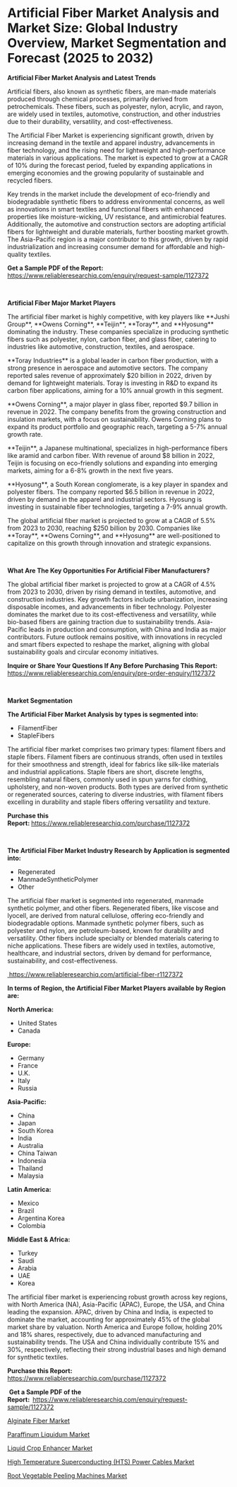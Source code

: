 <p><h1>Artificial Fiber Market Analysis and Market Size: Global Industry Overview, Market Segmentation and Forecast (2025 to 2032)</h1></p><p><strong>Artificial Fiber Market Analysis and Latest Trends</strong></p>
<p><p>Artificial fibers, also known as synthetic fibers, are man-made materials produced through chemical processes, primarily derived from petrochemicals. These fibers, such as polyester, nylon, acrylic, and rayon, are widely used in textiles, automotive, construction, and other industries due to their durability, versatility, and cost-effectiveness.</p><p>The Artificial Fiber Market is experiencing significant growth, driven by increasing demand in the textile and apparel industry, advancements in fiber technology, and the rising need for lightweight and high-performance materials in various applications. The market is expected to grow at a CAGR of 10% during the forecast period, fueled by expanding applications in emerging economies and the growing popularity of sustainable and recycled fibers.</p><p>Key trends in the market include the development of eco-friendly and biodegradable synthetic fibers to address environmental concerns, as well as innovations in smart textiles and functional fibers with enhanced properties like moisture-wicking, UV resistance, and antimicrobial features. Additionally, the automotive and construction sectors are adopting artificial fibers for lightweight and durable materials, further boosting market growth. The Asia-Pacific region is a major contributor to this growth, driven by rapid industrialization and increasing consumer demand for affordable and high-quality textiles.</p></p>
<p><strong>Get a Sample PDF of the Report:&nbsp;</strong> <a href="https://www.reliableresearchiq.com/enquiry/request-sample/1127372?utm_campaign=1896&utm_medium=2&utm_source=Github&utm_content=ia&utm_term=25012025&utm_id=artificial-fiber">https://www.reliableresearchiq.com/enquiry/request-sample/1127372</a></p>
<p>&nbsp;</p>
<p><strong>Artificial Fiber Major Market Players</strong></p>
<p><p>The artificial fiber market is highly competitive, with key players like **Jushi Group**, **Owens Corning**, **Teijin**, **Toray**, and **Hyosung** dominating the industry. These companies specialize in producing synthetic fibers such as polyester, nylon, carbon fiber, and glass fiber, catering to industries like automotive, construction, textiles, and aerospace.</p><p>**Toray Industries** is a global leader in carbon fiber production, with a strong presence in aerospace and automotive sectors. The company reported sales revenue of approximately $20 billion in 2022, driven by demand for lightweight materials. Toray is investing in R&D to expand its carbon fiber applications, aiming for a 10% annual growth in this segment.</p><p>**Owens Corning**, a major player in glass fiber, reported $9.7 billion in revenue in 2022. The company benefits from the growing construction and insulation markets, with a focus on sustainability. Owens Corning plans to expand its product portfolio and geographic reach, targeting a 5-7% annual growth rate.</p><p>**Teijin**, a Japanese multinational, specializes in high-performance fibers like aramid and carbon fiber. With revenue of around $8 billion in 2022, Teijin is focusing on eco-friendly solutions and expanding into emerging markets, aiming for a 6-8% growth in the next five years.</p><p>**Hyosung**, a South Korean conglomerate, is a key player in spandex and polyester fibers. The company reported $6.5 billion in revenue in 2022, driven by demand in the apparel and industrial sectors. Hyosung is investing in sustainable fiber technologies, targeting a 7-9% annual growth.</p><p>The global artificial fiber market is projected to grow at a CAGR of 5.5% from 2023 to 2030, reaching $250 billion by 2030. Companies like **Toray**, **Owens Corning**, and **Hyosung** are well-positioned to capitalize on this growth through innovation and strategic expansions.</p></p>
<p>&nbsp;</p>
<p><strong>What Are The Key Opportunities For Artificial Fiber Manufacturers?</strong></p>
<p><p>The global artificial fiber market is projected to grow at a CAGR of 4.5% from 2023 to 2030, driven by rising demand in textiles, automotive, and construction industries. Key growth factors include urbanization, increasing disposable incomes, and advancements in fiber technology. Polyester dominates the market due to its cost-effectiveness and versatility, while bio-based fibers are gaining traction due to sustainability trends. Asia-Pacific leads in production and consumption, with China and India as major contributors. Future outlook remains positive, with innovations in recycled and smart fibers expected to reshape the market, aligning with global sustainability goals and circular economy initiatives.</p></p>
<p><strong>Inquire or Share Your Questions If Any Before Purchasing This Report:</strong> <a href="https://www.reliableresearchiq.com/enquiry/pre-order-enquiry/1127372?utm_campaign=1896&utm_medium=2&utm_source=Github&utm_content=ia&utm_term=25012025&utm_id=artificial-fiber">https://www.reliableresearchiq.com/enquiry/pre-order-enquiry/1127372</a></p>
<p>&nbsp;</p>
<p><strong>Market Segmentation</strong></p>
<p><strong>The Artificial Fiber Market Analysis by types is segmented into:</strong></p>
<p><ul><li>FilamentFiber</li><li>StapleFibers</li></ul></p>
<p><p>The artificial fiber market comprises two primary types: filament fibers and staple fibers. Filament fibers are continuous strands, often used in textiles for their smoothness and strength, ideal for fabrics like silk-like materials and industrial applications. Staple fibers are short, discrete lengths, resembling natural fibers, commonly used in spun yarns for clothing, upholstery, and non-woven products. Both types are derived from synthetic or regenerated sources, catering to diverse industries, with filament fibers excelling in durability and staple fibers offering versatility and texture.</p></p>
<p><strong>Purchase this Report:&nbsp;</strong><a href="https://www.reliableresearchiq.com/purchase/1127372?utm_campaign=1896&utm_medium=2&utm_source=Github&utm_content=ia&utm_term=25012025&utm_id=artificial-fiber">https://www.reliableresearchiq.com/purchase/1127372</a></p>
<p>&nbsp;</p>
<p><strong>The Artificial Fiber Market Industry Research by Application is segmented into:</strong></p>
<p><ul><li>Regenerated</li><li>ManmadeSyntheticPolymer</li><li>Other</li></ul></p>
<p><p>The artificial fiber market is segmented into regenerated, manmade synthetic polymer, and other fibers. Regenerated fibers, like viscose and lyocell, are derived from natural cellulose, offering eco-friendly and biodegradable options. Manmade synthetic polymer fibers, such as polyester and nylon, are petroleum-based, known for durability and versatility. Other fibers include specialty or blended materials catering to niche applications. These fibers are widely used in textiles, automotive, healthcare, and industrial sectors, driven by demand for performance, sustainability, and cost-effectiveness.</p></p>
<p><a href="https://www.reliableresearchiq.com/artificial-fiber-r1127372?utm_campaign=1896&utm_medium=2&utm_source=Github&utm_content=ia&utm_term=25012025&utm_id=artificial-fiber">&nbsp;https://www.reliableresearchiq.com/artificial-fiber-r1127372</a></p>
<p><strong>In terms of Region, the Artificial Fiber Market Players available by Region are:</strong></p>
<p>
    <p> <strong> North America: </strong>
        <ul>
            <li>United States</li>
            <li>Canada</li>
        </ul>
        </p> 
    <p> <strong> Europe: </strong>
        <ul>
            <li>Germany</li>
            <li>France</li>
            <li>U.K.</li>
            <li>Italy</li>
            <li>Russia</li>
        </ul>
        </p> 
    <p> <strong> Asia-Pacific: </strong>
        <ul>
            <li>China</li>
            <li>Japan</li>
            <li>South Korea</li>
            <li>India</li>
            <li>Australia</li>
            <li>China Taiwan</li>
            <li>Indonesia</li>
            <li>Thailand</li>
            <li>Malaysia</li>
        </ul>
        </p> 
    <p> <strong> Latin America: </strong>
        <ul>
            <li>Mexico</li>
            <li>Brazil</li>
            <li>Argentina Korea</li>
            <li>Colombia</li>
        </ul>
        </p> 
    <p> <strong> Middle East & Africa: </strong>
        <ul>
            <li>Turkey</li>
            <li>Saudi</li>
            <li>Arabia</li>
            <li>UAE</li>
            <li>Korea</li>
        </ul>
    </p>
    </p>
<p><p>The artificial fiber market is experiencing robust growth across key regions, with North America (NA), Asia-Pacific (APAC), Europe, the USA, and China leading the expansion. APAC, driven by China and India, is expected to dominate the market, accounting for approximately 45% of the global market share by valuation. North America and Europe follow, holding 20% and 18% shares, respectively, due to advanced manufacturing and sustainability trends. The USA and China individually contribute 15% and 30%, respectively, reflecting their strong industrial bases and high demand for synthetic textiles.</p></p>
<p><strong>Purchase this Report: </strong><a href="https://www.reliableresearchiq.com/purchase/1127372?utm_campaign=1896&utm_medium=2&utm_source=Github&utm_content=ia&utm_term=25012025&utm_id=artificial-fiber">https://www.reliableresearchiq.com/purchase/1127372</a></p>
<p>&nbsp;<strong>Get a Sample PDF of the Report:&nbsp;&nbsp;</strong><a href="https://www.reliableresearchiq.com/enquiry/request-sample/1127372?utm_campaign=1896&utm_medium=2&utm_source=Github&utm_content=ia&utm_term=25012025&utm_id=artificial-fiber">https://www.reliableresearchiq.com/enquiry/request-sample/1127372</a></p>
<p><strong></strong></p>
<p><p><a href="https://github.com/mcmackinj33/Market-Research-Report-List-1/blob/main/alginate-fiber-market.md?utm_campaign=1896&utm_medium=2&utm_source=Github&utm_content=ia&utm_term=25012025&utm_id=artificial-fiber">Alginate Fiber Market</a></p><p><a href="https://github.com/rabiumofer/Market-Research-Report-List-1/blob/main/paraffinum-liquidum-market.md?utm_campaign=1896&utm_medium=2&utm_source=Github&utm_content=ia&utm_term=25012025&utm_id=artificial-fiber">Paraffinum Liquidum Market</a></p><p><a href="https://www.linkedin.com/pulse/liquid-crop-enhancer-market-trends-report-examining-7d0wc?utm_campaign=1896&utm_medium=2&utm_source=Github&utm_content=ia&utm_term=25012025&utm_id=artificial-fiber">Liquid Crop Enhancer Market</a></p><p><a href="https://www.linkedin.com/pulse/high-temperature-superconducting-hts-power-cables-market-isa1c?utm_campaign=1896&utm_medium=2&utm_source=Github&utm_content=ia&utm_term=25012025&utm_id=artificial-fiber">High Temperature Superconducting (HTS) Power Cables Market</a></p><p><a href="https://www.linkedin.com/pulse/root-vegetable-peeling-machines-market-analysis-future-qxwsc?utm_campaign=1896&utm_medium=2&utm_source=Github&utm_content=ia&utm_term=25012025&utm_id=artificial-fiber">Root Vegetable Peeling Machines Market</a></p></p>